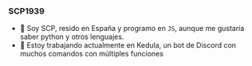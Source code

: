 ### SCP1939
- 👋 Soy SCP, resido en España y programo en `JS`, aunque me gustaría saber python y otros lenguajes.
- 🔭 Estoy trabajando actualmente en Kedula, un bot de Discord con muchos comandos con múltiples funciones
